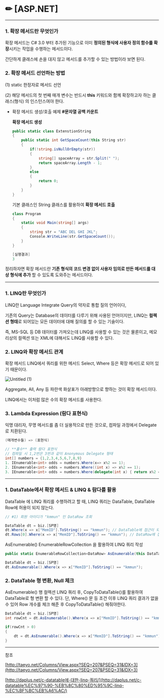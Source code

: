 # ✏ [ASP.NET]

---

### 1. 확장 메서드란 무엇인가

 확장 메서드는 C# 3.0 부터 추가된 기능으로 이미 **정의된 형식에 사용자 정의 함수를 확장**시키는 작업을 수행하는 메서드이다.

 간단하게 클래스에 손을 대지 않고 메서드를 추가할 수 있는 방법이라 보면 된다.

### 2. 확장 메서드 선언하는 방법

 (1) static 한정자로 메서드 선언

 (2) 해당 메서드의 첫 번째 매개 변수는 반드시 **this** 키워드와 함께 확장하고자 하는 클래스(형식) 의 인스턴스여야 한다.

- 확장 메서드 생성/호출 예제 **#문자열 공백 카운트**
    
    **확장 메서드 생성**
    
    ```csharp
    public static class ExtenstionString
    {
    	public static int GetSpaceCount(this String str)
    	{
    		if(!string.isNullOrEmpty(str))
    		{
    			string[] spaceArray = str.Split(" ");
    			return spaceArray.Length - 1;
    		} 
    		else 
    		{
    			return 0;
    		}
    	}
    }
    ```
    
    기본 클래스인 String 클래스를 활용하여 **확장 메서드 호출**
    
    ```csharp
    class Program
    {
    	static void Main(string[] args)
    	{
    		string str = "ABC DEL GHI JKL";
    		Console.WriteLine(str.GetSpaceCount());
    	}
    }
    
    [실행결과]
    3
    ```
    

정리하자면 확장 메서드란 **기존 형식의 코드 변경 없이 사용자 임의로 만든 메서드를 대상 형식에 추가** 할 수 있도록 도와주는 메서드이다.

---

### 1. LINQ란 무엇인가

LINQ란 Language Integrate Query의 약자로 통합 질의 언어이다,

기존의 Query는 Database의 데이터를 다루기 위해 사용된 언어이지만, LINQ는 **컬렉션 형태**로 되어있는 모든 데이터에 대해 질의를 할 수 있는 기술이다.

즉, MS-SQL 등 DB 데이터를 가져오는데 LINQ를 사용할 수 있는 것은 물론이고, 메모리상의 컬렉션 또는 XML에 대해서도 LINQ를 사용할 수 있다.

### 2. LINQ와 확장 메서드 관계

확장 메서드 LINQ에서 쿼리를 위한 메서드 Select, Where 등은 확장 메서드로 되어 있기 때문이다.

![Untitled (1)](https://user-images.githubusercontent.com/57103993/186149184-cddb63d8-482b-4855-af8b-973d19f943b2.png)

Aggregate, All, Any 등 파란색 화살표가 아래방향으로 향하는 것이 확장 메서드이다.

LINQ에서는 이처럼 많은 수의 확장 메서드를 사용한다.

### 3. Lambda Expression (람다 표현식)

익명 대리자, 무명 메서드를 좀 더 실용적으로 만든 것으로, 컴파일 과정에서 Delegate로 치환된다.

```csharp
(매개변수들) => (표현식)
```

```csharp
// **홀수** 출력 람다 표현식
// 컴파일 시 1,2번은 3번과 같이 Anonymous Delegate 형태
int[] numbers = {1,2,3,4,5,6,7,8,9}
1. IEnumerable<int> odds = numbers.Where(x=> x%2 == 1);
2. IEnumerable<int> odds = numbers.Where((int x) => x%2 == 1);
3. IEnumerable<int> odds = numbers.Where(delegate(int x) { return x%2 ==1; });

```

---

### 1. DataTable에서 확장 메서드 & LINQ & 람다를 활용

DataTable 에 LINQ 쿼리를 수행하려고 할 때, LINQ 쿼리는 DataTable, DataTable Row에 허용이 되지 않는다.

```csharp
// #1) 회원 아이디가 "kmmun" 인 DataRow 조회

DataTable dt = biz.[SP명]
dt.Where(x => x["MemID"].ToString() == "kmmun"); // DataTable에 접근이 되지 않는다.
dt.Rows[0].Where(x => x["MemID"].ToString() == "kmmun"); // DataRow에 접근이 되지 않는다.
```

AsEnumerable() EnumerableRowCollection 을 활용하여 LINQ 쿼리 작성

```csharp
public static EnumerableRowCollection<DataRow> AsEnumerable(this DataTable source);

DataTable dt = biz.[SP명]
dt.AsEnumerable().Where(x => x["MemID"].ToString() == "kmmun");
```

### 2. DataTable 형 변환, Null 체크

AsEnumerable() 행 컬렉션 LINQ 쿼리 후, CopyToDataTable()를 활용하여 DataTable로 형 변환 할 수 있다. 단, Where() 문 등 조건 이후 LINQ 쿼리 결과가 없을 수 있어 Row 개수를 체크 해준 후 CopyToDataTable() 해줘야한다.

```csharp
DataTable dt = biz.[SP명]
int rowCnt = dt.AsEnumerable().Where(x => x["MemID"].ToString() == "kmmun").Count()

if(rowCnt > 0) 
{
	dt = dt.AsEnumerable().Where(x => x["MemID"].ToString() == "kmmun").CopyToDataTable();
}
```

---

참조 

[http://taeyo.net/Columns/View.aspx?SEQ=207&PSEQ=31&IDX=3](http://taeyo.net/Columns/View.aspx?SEQ=207&PSEQ=31&IDX=3)

[http://daplus.net/c-datatable에-대한-linq-쿼리/](http://daplus.net/c-datatable%EC%97%90-%EB%8C%80%ED%95%9C-linq-%EC%BF%BC%EB%A6%AC/)
